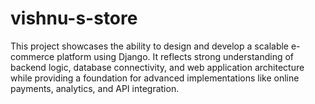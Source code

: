 # vishnu-s-store
This project showcases the ability to design and develop a scalable e-commerce platform using Django. It reflects strong understanding of backend logic, database connectivity, and web application architecture while providing a foundation for advanced implementations like online payments, analytics, and API integration.
